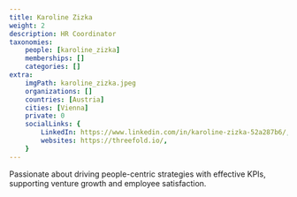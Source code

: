 ```yaml
---
title: Karoline Zizka
weight: 2
description: HR Coordinator
taxonomies:
    people: [karoline_zizka]
    memberships: []
    categories: []
extra:
    imgPath: karoline_zizka.jpeg
    organizations: []
    countries: [Austria]
    cities: [Vienna]
    private: 0
    socialLinks: {
        LinkedIn: https://www.linkedin.com/in/karoline-zizka-52a287b6/,
        websites: https://threefold.io/,
    }
---
```


Passionate about driving people-centric strategies with effective KPIs, supporting venture growth and employee satisfaction.